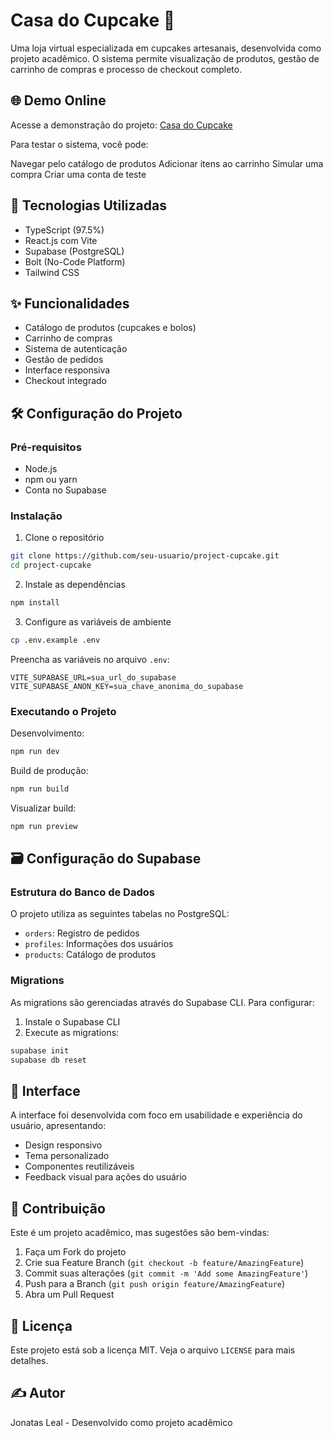 # Casa do Cupcake 🧁

Uma loja virtual especializada em cupcakes artesanais, desenvolvida como projeto acadêmico. O sistema permite visualização de produtos, gestão de carrinho de compras e processo de checkout completo.


## 🌐 Demo Online

Acesse a demonstração do projeto: [Casa do Cupcake](https://amazing-zuccutto-d95e63.netlify.app/)

Para testar o sistema, você pode:

Navegar pelo catálogo de produtos
Adicionar itens ao carrinho
Simular uma compra
Criar uma conta de teste

## 🚀 Tecnologias Utilizadas

- TypeScript (97.5%)
- React.js com Vite
- Supabase (PostgreSQL)
- Bolt (No-Code Platform)
- Tailwind CSS

## ✨ Funcionalidades

- Catálogo de produtos (cupcakes e bolos)
- Carrinho de compras
- Sistema de autenticação
- Gestão de pedidos
- Interface responsiva
- Checkout integrado

## 🛠️ Configuração do Projeto

### Pré-requisitos

- Node.js
- npm ou yarn
- Conta no Supabase

### Instalação

1. Clone o repositório
```bash
git clone https://github.com/seu-usuario/project-cupcake.git
cd project-cupcake
```

2. Instale as dependências
```bash
npm install
```

3. Configure as variáveis de ambiente
```bash
cp .env.example .env
```
Preencha as variáveis no arquivo `.env`:
```env
VITE_SUPABASE_URL=sua_url_do_supabase
VITE_SUPABASE_ANON_KEY=sua_chave_anonima_do_supabase
```

### Executando o Projeto

Desenvolvimento:
```bash
npm run dev
```

Build de produção:
```bash
npm run build
```

Visualizar build:
```bash
npm run preview
```

## 🗃️ Configuração do Supabase

### Estrutura do Banco de Dados

O projeto utiliza as seguintes tabelas no PostgreSQL:

- `orders`: Registro de pedidos
- `profiles`: Informações dos usuários
- `products`: Catálogo de produtos

### Migrations

As migrations são gerenciadas através do Supabase CLI. Para configurar:

1. Instale o Supabase CLI
2. Execute as migrations:
```bash
supabase init
supabase db reset
```

## 📱 Interface

A interface foi desenvolvida com foco em usabilidade e experiência do usuário, apresentando:

- Design responsivo
- Tema personalizado
- Componentes reutilizáveis
- Feedback visual para ações do usuário

## 🤝 Contribuição

Este é um projeto acadêmico, mas sugestões são bem-vindas:

1. Faça um Fork do projeto
2. Crie sua Feature Branch (`git checkout -b feature/AmazingFeature`)
3. Commit suas alterações (`git commit -m 'Add some AmazingFeature'`)
4. Push para a Branch (`git push origin feature/AmazingFeature`)
5. Abra um Pull Request

## 📄 Licença

Este projeto está sob a licença MIT. Veja o arquivo `LICENSE` para mais detalhes.

## ✍️ Autor

Jonatas Leal - Desenvolvido como projeto acadêmico
